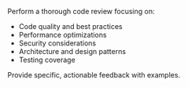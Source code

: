 Perform a thorough code review focusing on:
- Code quality and best practices
- Performance optimizations
- Security considerations
- Architecture and design patterns
- Testing coverage

Provide specific, actionable feedback with examples.